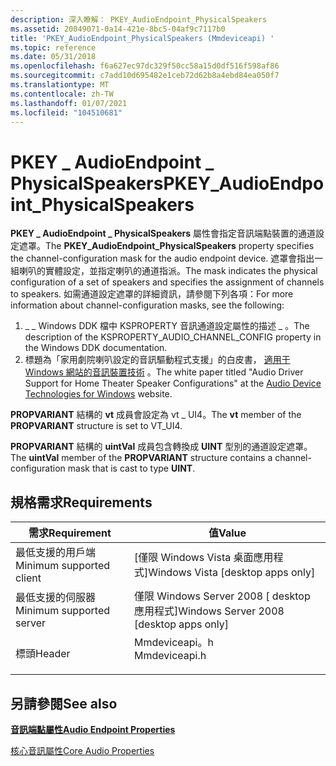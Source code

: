 ```yaml
---
description: 深入瞭解： PKEY_AudioEndpoint_PhysicalSpeakers
ms.assetid: 20049071-0a14-421e-8bc5-04af9c7117b0
title: 'PKEY_AudioEndpoint_PhysicalSpeakers (Mmdeviceapi) '
ms.topic: reference
ms.date: 05/31/2018
ms.openlocfilehash: f6a627ec97dc329f50cc58a15d0df516f598af86
ms.sourcegitcommit: c7add10d695482e1ceb72d62b8a4ebd84ea050f7
ms.translationtype: MT
ms.contentlocale: zh-TW
ms.lasthandoff: 01/07/2021
ms.locfileid: "104510681"
---
```

# <a name="pkey_audioendpoint_physicalspeakers"></a><span data-ttu-id="97786-103">PKEY \_ AudioEndpoint \_ PhysicalSpeakers</span><span class="sxs-lookup"><span data-stu-id="97786-103">PKEY\_AudioEndpoint\_PhysicalSpeakers</span></span>

<span data-ttu-id="97786-104">**PKEY \_ AudioEndpoint \_ PhysicalSpeakers** 屬性會指定音訊端點裝置的通道設定遮罩。</span><span class="sxs-lookup"><span data-stu-id="97786-104">The **PKEY\_AudioEndpoint\_PhysicalSpeakers** property specifies the channel-configuration mask for the audio endpoint device.</span></span> <span data-ttu-id="97786-105">遮罩會指出一組喇叭的實體設定，並指定喇叭的通道指派。</span><span class="sxs-lookup"><span data-stu-id="97786-105">The mask indicates the physical configuration of a set of speakers and specifies the assignment of channels to speakers.</span></span> <span data-ttu-id="97786-106">如需通道設定遮罩的詳細資訊，請參閱下列各項：</span><span class="sxs-lookup"><span data-stu-id="97786-106">For more information about channel-configuration masks, see the following:</span></span>

1.  <span data-ttu-id="97786-107">\_ \_ Windows DDK 檔中 KSPROPERTY 音訊通道設定屬性的描述 \_ 。</span><span class="sxs-lookup"><span data-stu-id="97786-107">The description of the KSPROPERTY\_AUDIO\_CHANNEL\_CONFIG property in the Windows DDK documentation.</span></span>
2.  <span data-ttu-id="97786-108">標題為「家用劇院喇叭設定的音訊驅動程式支援」的白皮書， [適用于 Windows 網站的音訊裝置技術](https://www.microsoft.com/whdc/device/audio/default.mspx) 。</span><span class="sxs-lookup"><span data-stu-id="97786-108">The white paper titled "Audio Driver Support for Home Theater Speaker Configurations" at the [Audio Device Technologies for Windows](https://www.microsoft.com/whdc/device/audio/default.mspx) website.</span></span>

<span data-ttu-id="97786-109">**PROPVARIANT** 結構的 **vt** 成員會設定為 vt \_ UI4。</span><span class="sxs-lookup"><span data-stu-id="97786-109">The **vt** member of the **PROPVARIANT** structure is set to VT\_UI4.</span></span>

<span data-ttu-id="97786-110">**PROPVARIANT** 結構的 **uintVal** 成員包含轉換成 **UINT** 型別的通道設定遮罩。</span><span class="sxs-lookup"><span data-stu-id="97786-110">The **uintVal** member of the **PROPVARIANT** structure contains a channel-configuration mask that is cast to type **UINT**.</span></span>

## <a name="requirements"></a><span data-ttu-id="97786-111">規格需求</span><span class="sxs-lookup"><span data-stu-id="97786-111">Requirements</span></span>



| <span data-ttu-id="97786-112">需求</span><span class="sxs-lookup"><span data-stu-id="97786-112">Requirement</span></span> | <span data-ttu-id="97786-113">值</span><span class="sxs-lookup"><span data-stu-id="97786-113">Value</span></span> |
|-------------------------------------|------------------------------------------------------------------------------------------|
| <span data-ttu-id="97786-114">最低支援的用戶端</span><span class="sxs-lookup"><span data-stu-id="97786-114">Minimum supported client</span></span><br/> | <span data-ttu-id="97786-115">\[僅限 Windows Vista 桌面應用程式\]</span><span class="sxs-lookup"><span data-stu-id="97786-115">Windows Vista \[desktop apps only\]</span></span><br/>                                           |
| <span data-ttu-id="97786-116">最低支援的伺服器</span><span class="sxs-lookup"><span data-stu-id="97786-116">Minimum supported server</span></span><br/> | <span data-ttu-id="97786-117">僅限 Windows Server 2008 \[ desktop 應用程式\]</span><span class="sxs-lookup"><span data-stu-id="97786-117">Windows Server 2008 \[desktop apps only\]</span></span><br/>                                     |
| <span data-ttu-id="97786-118">標頭</span><span class="sxs-lookup"><span data-stu-id="97786-118">Header</span></span><br/>                   | <dl> <span data-ttu-id="97786-119"><dt>Mmdeviceapi。h</dt></span><span class="sxs-lookup"><span data-stu-id="97786-119"><dt>Mmdeviceapi.h</dt></span></span> </dl> |



## <a name="see-also"></a><span data-ttu-id="97786-120">另請參閱</span><span class="sxs-lookup"><span data-stu-id="97786-120">See also</span></span>

<dl> <dt>

[<span data-ttu-id="97786-121">**音訊端點屬性**</span><span class="sxs-lookup"><span data-stu-id="97786-121">**Audio Endpoint Properties**</span></span>](audio-endpoint-properties.md)
</dt> <dt>

[<span data-ttu-id="97786-122">核心音訊屬性</span><span class="sxs-lookup"><span data-stu-id="97786-122">Core Audio Properties</span></span>](core-audio-properties.md)
</dt> </dl>

 

 




